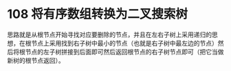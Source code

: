 # 108 将有序数组转换为二叉搜索树

思路就是从根节点开始寻找对应要删除的节点，并且在左右子树上采用递归的思想，在根节点上采用找到右子树中最小的节点（也就是右子树中最左边的节点）然后将根节点的左子树拼接到后面即可然后返回根节点的右子树节点即可（把它当做新树的根节点返回）。